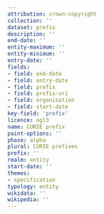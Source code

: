 ```yaml
---
attribution: crown-copyright
collection: ''
dataset: prefix
description: ''
end-date: ''
entity-maximum: ''
entity-minimum: ''
entry-date: ''
fields:
- field: end-date
- field: entry-date
- field: prefix
- field: prefix-uri
- field: organisation
- field: start-date
key-field: 'prefix'
licence: ogl3
name: CURIE prefix
paint-options: ''
phase: alpha
plural: CURIE prefixes
prefix: ''
realm: entity
start-date: ''
themes:
- specification
typology: entity
wikidata: ''
wikipedia: ''
---
```

